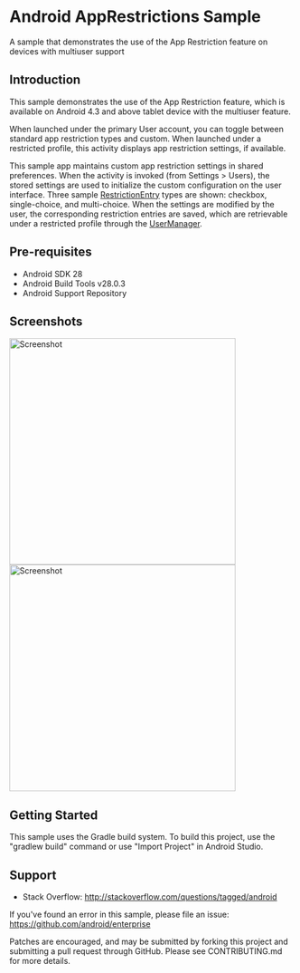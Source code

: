 
Android AppRestrictions Sample
===================================

A sample that demonstrates the use of the App Restriction feature on devices with multiuser support

Introduction
------------

This sample demonstrates the use of the App Restriction feature, which is available on
Android 4.3 and above tablet device with the multiuser feature.

When launched under the primary User account, you can toggle between standard app restriction
types and custom.  When launched under a restricted profile, this activity displays app
restriction settings, if available.

This sample app maintains custom app restriction settings in shared preferences.  When
the activity is invoked (from Settings > Users), the stored settings are used to initialize
the custom configuration on the user interface.  Three sample [RestrictionEntry][1] types are
shown: checkbox, single-choice, and multi-choice.  When the settings are modified by the user,
the corresponding restriction entries are saved, which are retrievable under a restricted
profile through the [UserManager][2].

[1]: https://developer.android.com/reference/android/content/RestrictionEntry.html
[2]: https://developer.android.com/reference/android/os/UserManager.html

Pre-requisites
--------------

- Android SDK 28
- Android Build Tools v28.0.3
- Android Support Repository

Screenshots
-------------

<img src="screenshots/1-application.png" height="400" alt="Screenshot"/> <img src="screenshots/2-custom-restrictions-actiivity.png" height="400" alt="Screenshot"/> 

Getting Started
---------------

This sample uses the Gradle build system. To build this project, use the
"gradlew build" command or use "Import Project" in Android Studio.

Support
-------

- Stack Overflow: http://stackoverflow.com/questions/tagged/android

If you've found an error in this sample, please file an issue:
https://github.com/android/enterprise

Patches are encouraged, and may be submitted by forking this project and
submitting a pull request through GitHub. Please see CONTRIBUTING.md for more details.
